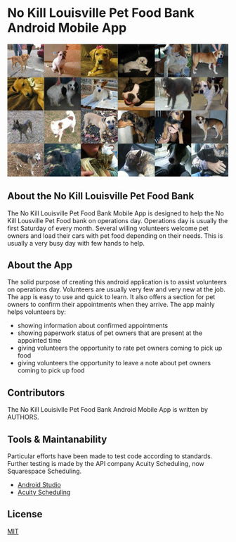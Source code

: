 # No Kill Louisville Pet Food Bank Android Mobile App
![My Image](/doc/images/dogs.jfif)
## About the No Kill Louisville Pet Food Bank 
The No Kill Louisville Pet Food Bank Mobile App is designed to help the No Kill Lousville Pet Food bank on operations day. Operations day is usually the first Saturday of every month. Several willing volunteers welcome pet owners and load their cars with pet food depending on their needs. This is usually a very busy day with few hands to help.
## About the App
The solid purpose of creating this android application is to assist volunteers on operations day. Volunteers are usually very few and very new at the job. The app is easy to use and quick to learn. It also offers a section for pet owners to confirm their appointments when they arrive. The app mainly helps volunteers by:
* showing information about confirmed appointments
* showing paperwork status of pet owners that are present at the appointed time
* giving volunteers the opportunity to rate pet owners coming to pick up food
* giving volunteers the opportunity to leave a note about pet owners coming to pick up food
## Contributors
The No Kill Louisivlle Pet Food Bank Android Mobile App is written by AUTHORS. 
## Tools & Maintanability
Particular efforts have been made to test code according to standards. Further testing is made by the API company Acuity Scheduling, now Squarespace Scheduling. 
* [Android Studio](https://developer.android.com/studio/?gclid=Cj0KCQjw48OaBhDWARIsAMd966ACNDMsxPvbTzg-wze3L9wtYWfAXi4_Q-HaM5mpnb4tDemwCCwyY9EaAp3FEALw_wcB&gclsrc=aw.ds)
* [Acuity Scheduling](https://support.squarespace.com/hc/en-us)
## License
[MIT](https://choosealicense.com/licenses/mit/)
